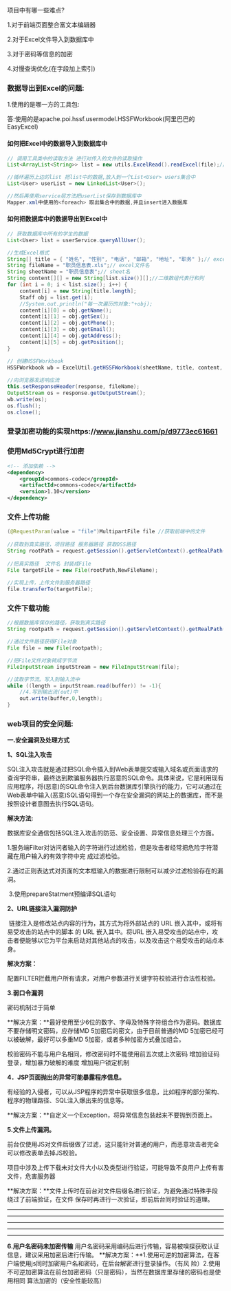 项目中有哪一些难点?

1.对于前端页面整合富文本编辑器

2.对于Excel文件导入到数据库中

3.对于密码等信息的加密

4.对慢查询优化(在字段加上索引)



### 数据导出到Excel的问题:

1.使用的是哪一方的工具包:

答:使用的是apache.poi.hssf.usermodel.HSSFWorkbook(阿里巴巴的 EasyExcel)

#### 如何把Excel中的数据导入到数据库中

```java
// 调用工具类中的读取方法 进行对传入的文件的读取操作
List<ArrayList<String>> list = new utils.ExcelRead().readExcel(file);// 传入的参数就是用户上传的文件

//循环遍历上边的list 把list中的数据,放入到一个List<User> users集合中
List<User> userList = new LinkedList<User>();

//然后再使用service层方法把userList保存到数据库中
Mapper.xml中使用的<foreach> 取出集合中的数据,并且insert进入数据库
```

#### 如何把数据库中的数据导出到Excel中

```java
// 获取数据库中所有的学生的数据
List<User> list = userService.queryAllUser();

//生成Excel格式
String[] title = { "姓名", "性别", "电话", "邮箱", "地址", "职务" };// excel标题
String fileName = "职员信息表.xls";// excel文件名
String sheetName = "职员信息表";// sheet名
String content[][] = new String[list.size()][];//二维数组代表行和列
for (int i = 0; i < list.size(); i++) {
    content[i] = new String[title.length];
    Staff obj = list.get(i);
    //System.out.println("每一次遍历的对象:"+obj);
    content[i][0] = obj.getName();
    content[i][1] = obj.getSex();
    content[i][2] = obj.getPhone();
    content[i][3] = obj.getEmail();
    content[i][4] = obj.getAddress();
    content[i][5] = obj.getPosition();
}

// 创建HSSFWorkbook
HSSFWorkbook wb = ExcelUtil.getHSSFWorkbook(sheetName, title, content, null);
	
//向浏览器发送响应流
this.setResponseHeader(response, fileName);
OutputStream os = response.getOutputStream();
wb.write(os);
os.flush();
os.close();
```



### 登录加密功能的实现https://www.jianshu.com/p/d9773ec61661

### 使用Md5Crypt进行加密

```xml
<!-- 添加依赖 -->
<dependency>
    <groupId>commons-codec</groupId>
    <artifactId>commons-codec</artifactId>
    <version>1.10</version>
</dependency>
```



### 文件上传功能

```java
(@RequestParam(value = "file")MultipartFile file //获取前端中的文件
 
//获取到真实路径，项目路径 服务器路径 获取OSS路径
String rootPath = request.getSession().getServletContext().getRealPath("resource/huadongtu/");
 
//把真实路径  文件名 封装成File
File targetFile = new File(rootPath,NewFileName);
 
//实现上传，上传文件到服务器路径
file.transferTo(targetFile);
```



### 文件下载功能

```java
//根据数据库保存的路径，获取到真实路径
String rootpath = request.getSession().getServletContext().getRealPath(download.getUrl());

//通过文件路径获得File对象
File file = new File(rootpath);

//把File文件对象转成字节流
FileInputStream inputStream = new FileInputStream(file);

//读取字节流。写入到输入流中
while ((length = inputStream.read(buffer)) != -1){   
    //4.写到输出流(out)中   
    out.write(buffer,0,length);   
} 
```



### web项目的安全问题:

**一.安全漏洞及处理方式**

**1、SQL注入攻击**

​    SQL注入攻击就是通过把SQL命令插入到Web表单提交或输入域名或页面请求的查询字符串，最终达到欺骗服务器执行恶意的SQL命令。具体来说，它是利用现有应用程序，将(恶意)的SQL命令注入到后台数据库引擎执行的能力，它可以通过在Web表单中输入(恶意)SQL语句得到一个存在安全漏洞的网站上的数据库，而不是按照设计者意图去执行SQL语句。

**解决方法:**

​    数据库安全通信包括SQL注入攻击的防范、安全设置、异常信息处理三个方面。

​    1.服务端Filter对访问者输入的字符进行过滤检验，但是攻击者经常把危险字符潜藏在用户输入的有效字符中完 成过滤检验。

​    2.通过正则表达式对页面的文本框输入的数据进行限制可以减少过滤检验存在的漏洞。

​    3.使用prepareStatment预编译SQL语句

**2、URL链接注入漏洞防护**

​     链接注入是修改站点内容的行为，其方式为将外部站点的 URL 嵌入其中，或将有易受攻击的站点中的脚本 的 URL 嵌入其中。将URL 嵌入易受攻击的站点中，攻击者便能够以它为平台来启动对其他站点的攻击，以及攻击这个易受攻击的站点本身。

**解决方案：**

配置FILTER拦截用户所有请求，对用户参数进行关键字符校验进行合法性校验。



**3.弱口令漏洞**

密码机制过于简单 

**解决方案：**最好使用至少6位的数字、字母及特殊字符组合作为密码。数据库不要存储明文密码，应存储MD 5加密后的密文，由于目前普通的MD 5加密已经可以被破解，最好可以多重MD 5加密，或者多种加密方式叠加组合。

校验密码不能与用户名相同，修改密码时不能使用前五次或上次密码  增加验证码登录，增加暴力破解的难度  增加用户锁定机制



**4．JSP页面抛出的异常可能暴露程序信息。**

有经验的入侵者，可以从JSP程序的异常中获取很多信息，比如程序的部分架构、程序的物理路径、SQL注入爆出来的信息等。

**解决方案：**自定义一个Exception，将异常信息包装起来不要抛到页面上。



**5.文件上传漏洞。**

​    前台仅使用JS对文件后缀做了过滤，这只能针对普通的用户，而恶意攻击者完全可以修改表单去掉JS校验。

项目中涉及上传下载未对文件大小以及类型进行验证，可能导致不良用户上传有害文件，危害服务器  

**解决方案：**文件上传时在前台对文件后缀名进行验证，为避免通过特殊手段绕过了前端验证，在文件 保存时再进行一次验证，即前后台同时验证的道理。

------

------

------



------

------

**6.用户名密码未加密传输**     用户名密码采用编码后进行传输，容易被嗅探获取认证信息，建议采用加密后进行传输。  **解决方案：**1.使用可逆的加密算法，在客户端使用js同时加密用户名和密码，在后台解密进行登录操作。（有风 险）2.使用不可逆加密算法在前台加密密码（只是密码），当然在数据库里存储的密码也是使用相同 算法加密的（安全性能较高）
